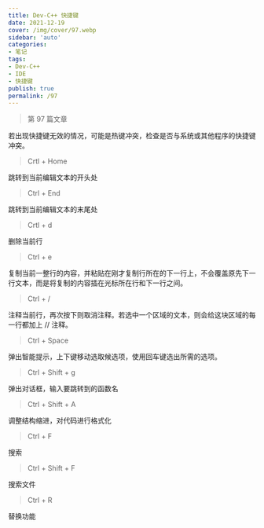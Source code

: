 ```yaml
---
title: Dev-C++ 快捷键
date: 2021-12-19
cover: /img/cover/97.webp
sidebar: 'auto'
categories:
- 笔记
tags:
- Dev-C++
- IDE
- 快捷键
publish: true
permalink: /97
---
```


> 第 97 篇文章
<!-- more -->

若出现快捷键无效的情况，可能是热键冲突，检查是否与系统或其他程序的快捷键冲突。

> Crtl + Home

跳转到当前编辑文本的开头处

> Ctrl + End

跳转到当前编辑文本的末尾处

> Crtl + d

删除当前行

> Ctrl + e

复制当前一整行的内容，并粘贴在刚才复制行所在的下一行上，不会覆盖原先下一行文本，而是将复制的内容插在光标所在行和下一行之间。

> Ctrl + /

注释当前行，再次按下则取消注释。若选中一个区域的文本，则会给这块区域的每一行都加上 // 注释。

> Ctrl + Space

弹出智能提示，上下键移动选取候选项，使用回车键选出所需的选项。

> Ctrl + Shift + g

弹出对话框，输入要跳转到的函数名

> Ctrl + Shift + A 

调整结构缩进，对代码进行格式化

> Ctrl + F

搜索

> Ctrl + Shift + F

搜索文件

> Ctrl + R

替换功能

